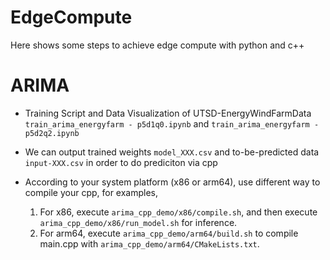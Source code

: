 # EdgeCompute
Here shows some steps to achieve edge compute with python and c++   

# ARIMA

- Training Script and Data Visualization of UTSD-EnergyWindFarmData
`train_arima_energyfarm - p5d1q0.ipynb` and `train_arima_energyfarm - p5d2q2.ipynb`

- We can output trained weights `model_XXX.csv` and to-be-predicted data `input-XXX.csv` in order to do prediciton via cpp   

- According to your system platform (x86 or arm64), use different way to compile your cpp, for examples,   
  1. For x86, execute `arima_cpp_demo/x86/compile.sh`, and then execute `arima_cpp_demo/x86/run_model.sh` for inference.
  2. For arm64, execute `arima_cpp_demo/arm64/build.sh` to compile main.cpp with `arima_cpp_demo/arm64/CMakeLists.txt`.   
